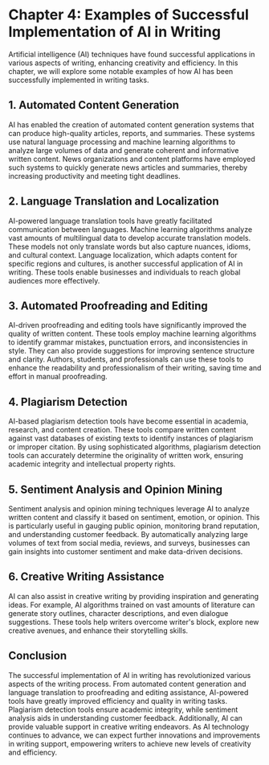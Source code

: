 Chapter 4: Examples of Successful Implementation of AI in Writing
=================================================================

Artificial intelligence (AI) techniques have found successful applications in various aspects of writing, enhancing creativity and efficiency. In this chapter, we will explore some notable examples of how AI has been successfully implemented in writing tasks.

**1. Automated Content Generation**
-----------------------------------

AI has enabled the creation of automated content generation systems that can produce high-quality articles, reports, and summaries. These systems use natural language processing and machine learning algorithms to analyze large volumes of data and generate coherent and informative written content. News organizations and content platforms have employed such systems to quickly generate news articles and summaries, thereby increasing productivity and meeting tight deadlines.

**2. Language Translation and Localization**
--------------------------------------------

AI-powered language translation tools have greatly facilitated communication between languages. Machine learning algorithms analyze vast amounts of multilingual data to develop accurate translation models. These models not only translate words but also capture nuances, idioms, and cultural context. Language localization, which adapts content for specific regions and cultures, is another successful application of AI in writing. These tools enable businesses and individuals to reach global audiences more effectively.

**3. Automated Proofreading and Editing**
-----------------------------------------

AI-driven proofreading and editing tools have significantly improved the quality of written content. These tools employ machine learning algorithms to identify grammar mistakes, punctuation errors, and inconsistencies in style. They can also provide suggestions for improving sentence structure and clarity. Authors, students, and professionals can use these tools to enhance the readability and professionalism of their writing, saving time and effort in manual proofreading.

**4. Plagiarism Detection**
---------------------------

AI-based plagiarism detection tools have become essential in academia, research, and content creation. These tools compare written content against vast databases of existing texts to identify instances of plagiarism or improper citation. By using sophisticated algorithms, plagiarism detection tools can accurately determine the originality of written work, ensuring academic integrity and intellectual property rights.

**5. Sentiment Analysis and Opinion Mining**
--------------------------------------------

Sentiment analysis and opinion mining techniques leverage AI to analyze written content and classify it based on sentiment, emotion, or opinion. This is particularly useful in gauging public opinion, monitoring brand reputation, and understanding customer feedback. By automatically analyzing large volumes of text from social media, reviews, and surveys, businesses can gain insights into customer sentiment and make data-driven decisions.

**6. Creative Writing Assistance**
----------------------------------

AI can also assist in creative writing by providing inspiration and generating ideas. For example, AI algorithms trained on vast amounts of literature can generate story outlines, character descriptions, and even dialogue suggestions. These tools help writers overcome writer's block, explore new creative avenues, and enhance their storytelling skills.

**Conclusion**
--------------

The successful implementation of AI in writing has revolutionized various aspects of the writing process. From automated content generation and language translation to proofreading and editing assistance, AI-powered tools have greatly improved efficiency and quality in writing tasks. Plagiarism detection tools ensure academic integrity, while sentiment analysis aids in understanding customer feedback. Additionally, AI can provide valuable support in creative writing endeavors. As AI technology continues to advance, we can expect further innovations and improvements in writing support, empowering writers to achieve new levels of creativity and efficiency.
